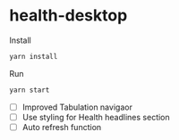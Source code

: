 # health-desktop

Install
```sh
yarn install
```

Run
```sh
yarn start
```
- [ ] Improved Tabulation navigaor
- [ ] Use styling for Health headlines section
- [ ] Auto refresh function
